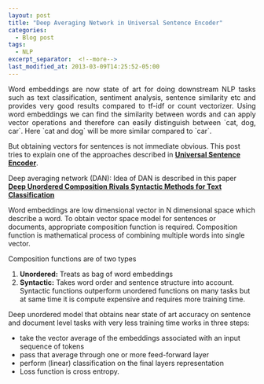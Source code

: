 ```yaml
---
layout: post
title: "Deep Averaging Network in Universal Sentence Encoder"
categories:
  - Blog post
tags:
  - NLP
excerpt_separator:  <!--more-->
last_modified_at: 2013-03-09T14:25:52-05:00
---
```

<div style="text-align: justify">Word embeddings are now state of art for doing downstream NLP tasks such as text classification, sentiment analysis, sentence similarity etc and provides very good results compared to tf-idf or count vectorizer. Using word embeddings we can find the similarity between words and can apply vector operations and therefore can easily distinguish between `cat, dog, car`. Here `cat and dog` will be more similar compared to `car`.</div>

<!--more-->
But obtaining vectors for sentences is not immediate obvious. This post tries to explain one of the approaches described in [**Universal Sentence Encoder**](https://arxiv.org/pdf/1803.11175.pdf).

Deep averaging network (DAN): Idea of DAN is described in this paper [**Deep Unordered Composition Rivals Syntactic Methods for Text Classification**](https://people.cs.umass.edu/~miyyer/pubs/2015_acl_dan.pdf)

Word  embeddings are low dimensional vector in N dimensional space which  describe a word. To obtain vector space model for sentences or  documents, appropriate composition function is required. Composition  function is mathematical process of combining multiple words into single  vector.

Composition functions are of two types

1. **Unordered:** Treats as bag of word embeddings
2. **Syntactic:** Takes word order and sentence structure into account. Syntactic  functions outperform unordered functions on many tasks but at same time  it is compute expensive and requires more training time.

Deep  unordered model that obtains near state of art accuracy on sentence and  document level tasks with very less training time works in three steps:
- take the vector average of the embeddings associated with an input sequence of tokens
- pass that average through one or more feed-forward layer
- perform (linear) classification on the final layers representation
- Loss function is cross entropy.

